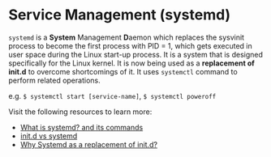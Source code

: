 # Service Management (systemd)

`systemd` is a **System** Management **D**aemon which replaces the sysvinit process to become the first process with PID = 1, which gets executed in user space during the Linux start-up process. It is a system that is designed specifically for the Linux kernel. It is now being used as a **replacement of init.d** to overcome shortcomings of it. It uses `systemctl` command to perform related operations.

e.g. `$ systemctl start [service-name]`, `$ systemctl poweroff`

Visit the following resources to learn more:

- [What is systemd? and its commands](https://www.geeksforgeeks.org/linux-systemd-and-its-components/)
- [init.d vs systemd](https://uace.github.io/learning/init-vs-systemd-what-is-an-init-daemon)
- [Why Systemd as a replacement of init.d?](https://www.tecmint.com/systemd-replaces-init-in-linux/)
